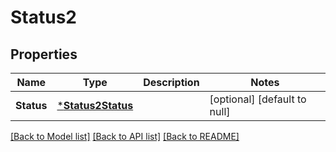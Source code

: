 # Status2

## Properties
Name | Type | Description | Notes
------------ | ------------- | ------------- | -------------
**Status** | [***Status2Status**](status_2_status.md) |  | [optional] [default to null]

[[Back to Model list]](../README.md#documentation-for-models) [[Back to API list]](../README.md#documentation-for-api-endpoints) [[Back to README]](../README.md)

